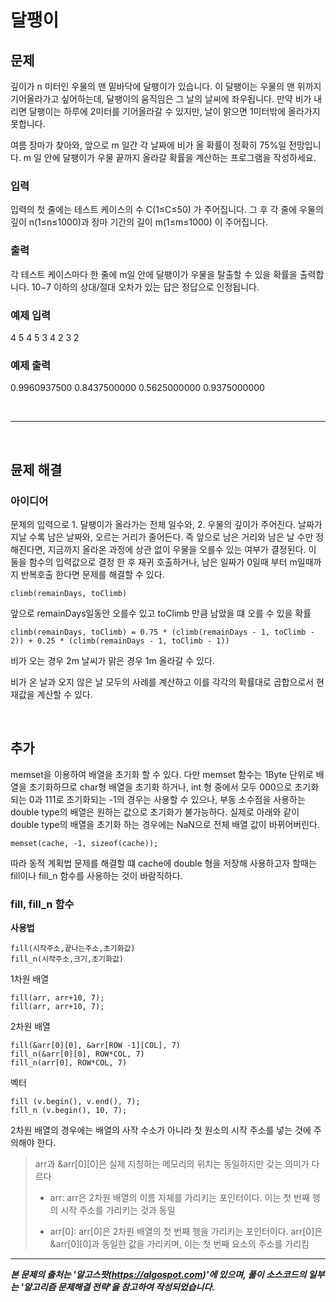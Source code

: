 # 달팽이

## 문제

깊이가 n 미터인 우물의 맨 밑바닥에 달팽이가 있습니다. 이 달팽이는 우물의 맨 위까지 기어올라가고 싶어하는데, 달팽이의 움직임은 그 날의 날씨에 좌우됩니다. 만약 비가 내리면 달팽이는 하루에 2미터를 기어올라갈 수 있지만, 날이 맑으면 1미터밖에 올라가지 못합니다.

여름 장마가 찾아와, 앞으로 m 일간 각 날짜에 비가 올 확률이 정확히 75%일 전망입니다. m 일 안에 달팽이가 우물 끝까지 올라갈 확률을 계산하는 프로그램을 작성하세요.

### 입력
입력의 첫 줄에는 테스트 케이스의 수 C(1≤C≤50) 가 주어집니다. 그 후 각 줄에 우물의 깊이 n(1≤n≤1000)과 장마 기간의 길이 m(1≤m≤1000) 이 주어집니다.

### 출력
각 테스트 케이스마다 한 줄에 m일 안에 달팽이가 우물을 탈출할 수 있을 확률을 출력합니다. 10−7 이하의 상대/절대 오차가 있는 답은 정답으로 인정됩니다.

### 예제 입력
4
5 4
5 3
4 2
3 2
### 예제 출력
0.9960937500
0.8437500000
0.5625000000
0.9375000000

<br>

--- 

<br>

## 뮨제 해결

### 아이디어

문제의 입력으로 1. 달팽이가 올라가는 전체 일수와, 2. 우물의 깊이가 주어진다. 날짜가 지날 수록 남은 날짜와, 오르는 거리가 줄어든다. 즉 앞으로 남은 거리와 남은 날 수만 정해진다면, 지금까지 올라온 과정에 상관 없이 우물을 오를수 있는 여부가 결정된다. 이 둘을 함수의 입력값으로 결정 한 후 재귀 호출하거나, 남은 일짜가 0일때 부터 m일때까지 반복호출 한다면 문제를 해결할 수 있다.

```
climb(remainDays, toClimb)
```

앞으로 remainDays일동안 오를수 있고 toClimb 만큼 남았을 떄 오를 수 있을 확률

``` 
climb(remainDays, toClimb) = 0.75 * (climb(remainDays - 1, toClimb - 2)) + 0.25 * (climb(remainDays - 1, toClimb - 1))

```

비가 오는 경우 2m 날씨가 맑은 경우 1m 올라갈 수 있다.

비가 온 날과 오지 않은 날 모두의 사례를 계산하고 이를 각각의 확률대로 곱합으로서 현재값을 계산할 수 있다.

<br>

## 추가

memset을 이용하여 배열을 초기화 할 수 있다. 다만 memset 함수는 1Byte 단위로 배열을 초기화하므로 char형 배열을 초기화 하거나, int 형 중에서 모두 000으로 초기화되는 0과 111로 초기화되는 -1의 경우는 사용할 수 있으나, 부동 소수점을 사용하는 double type의 배열은 원하는 값으로 초기화가 불가능하다.
실제로 아래와 같이 double type의 배열을 초기화 하는 경우에는 NaN으로 전체 배열 값이 바뀌어버린다.

```
memset(cache, -1, sizeof(cache));
```

따라 동적 계획법 문제를 해결할 떄 cache에 double 형을 저장해 사용하고자 할때는 fill이나 fill_n 함수를 사용하는 것이 바람직하다.

### fill,  fill_n 함수

**사용법**
```
fill(시작주소,끝나는주소,초기화값)
fill_n(시작주소,크기,초기화값)
```

1차원 배열
```
fill(arr, arr+10, 7);
fill(arr, arr+10, 7);
```

2차원 배열
```
fill(&arr[0][0], &arr[ROW -1][COL], 7)
fill_n(&arr[0][0], ROW*COL, 7)
fill_n(arr[0], ROW*COL, 7)
```

벡터
```
fill (v.begin(), v.end(), 7);
fill_n (v.begin(), 10, 7);
```

2차원 배열의 경우에는 배열의 사작 수소가 아니라 첫 원소의 시작 주소를 넣는 것에 주의해야 한다.

> arr과 &arr[0][0]은 실제 지칭하는 메모리의 위치는 동일하지만 갖는 의미가 다르다
>
> - arr: arr은 2차원 배열의 이름 자체를 가리키는 포인터이다. 이는 첫 번째 행의 시작 주소를 가리키는 것과 동일
>
> - arr[0]: arr[0]은 2차원 배열의 첫 번째 행을 가리키는 포인터이다. arr[0]은 &arr[0][0]과 동일한 값을 가리키며, 이는 첫 번째 요소의 주소를 가리킴


---

***본 문제의 출처는 '알고스팟(https://algospot.com)'에 있으며, 풀이 소스코드의 일부는 '알고리즘 문제해결 전략'을 참고하여 작성되었습니다.***
